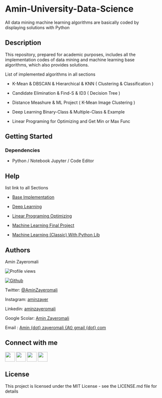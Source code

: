 # Amin-University-Data-Science

All data mining machine learning algorithms are basically coded by displaying solutions with Python

## Description

This repository, prepared for academic purposes, includes all the implementation codes of data mining and machine learning base algorithms, which also provides solutions.

List of implemented algorithms in all sections

- K-Mean & DBSCAN & Hierarchical & KNN  ( Clustering & Classification )

- Candidate Elimination & Find-S & ID3 ( Decision Tree )

- Distance Meashure & ML Project ( K-Mean Image Clustering )

- Deep Learning Binary-Class & Multiple-Class & Example 

- Linear Programing for Optimizing and Get Min or Max Func

## Getting Started

### Dependencies

* Python / Notebook Jupyter / Code Editor

## Help

list link to all Sections


- [Base Implementation](https://github.com/aminzayer/Amin-University-Data-Science/tree/main/Base-Implementation)

- [Deep Learning](https://github.com/aminzayer/Amin-University-Data-Science/tree/main/Deep-Learning)

- [Linear Programing Optimizing](https://github.com/aminzayer/Amin-University-Data-Science/tree/main/Linear-Programing-Optimizing)

- [Machine Learning Final Project](https://github.com/aminzayer/Amin-University-Data-Science/tree/main/ML-Project-Final)

- [Machine Learning (Classic) With Python Lib ](https://github.com/aminzayer/Amin-University-Data-Science/tree/main/Python-Lib-ML-Classic)


## Authors

Amin Zayeromali

![Profile views](https://visitor-badge.glitch.me/badge?page_id=aminzayer.aminzayer)

[![Github](https://img.shields.io/github/followers/aminzayer?label=Follow&style=social)](https://github.com/aminzayer)

Twitter: [@AminZayeromali](https://twitter.com/aminzayeromali)

Instagram: [aminzayer](https://www.instagram.com/aminzayer/)

Linkedin: [aminzayeromali](https://ir.linkedin.com/in/aminzayeromali)

Google Scolar: [Amin Zayeromali](https://scholar.google.com/citations?user=IDR8QvcAAAAJ&hl=en)

Email : [Amin {dot} zayeromali {At} gmail {dot} com](&#109;&#097;&#105;&#108;&#116;&#111;:&#097;&#109;&#105;&#110;&#046;&#122;&#097;&#121;&#101;&#114;&#111;&#109;&#097;&#108;&#105;&#064;&#103;&#109;&#097;&#105;&#108;&#046;&#099;&#111;&#109;)


<h2> Connect with me </h2>
<a href = 'https://www.linkedin.com/in/aminzayeromali'> <img width = '32px' align= 'center' src="https://raw.githubusercontent.com/rahulbanerjee26/githubAboutMeGenerator/main/icons/linked-in-alt.svg"/></a> 
<a href = 'https://twitter.com/AminZayeromali'> <img width = '32px' align= 'center' src="https://raw.githubusercontent.com/rahulbanerjee26/githubAboutMeGenerator/main/icons/twitter.svg"/></a> 
<a href = 'https://aminzayer.ir/'> <img width = '32px' align= 'center' src="https://raw.githubusercontent.com/rahulbanerjee26/githubAboutMeGenerator/main/icons/portfolio.png"/></a> 
<a href = 'https://www.github.com/aminzayer'> <img width = '32px' align= 'center' src="https://raw.githubusercontent.com/rahulbanerjee26/githubAboutMeGenerator/main/icons/github.svg"/></a>
<br>


## License

This project is licensed under the MIT License - see the LICENSE.md file for details
